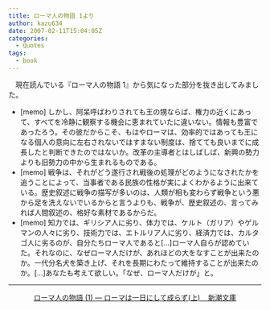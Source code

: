 ```yaml
---
title: ローマ人の物語 1より
author: kazu634
date: 2007-02-11T15:04:05Z
categories:
  - Quotes
tags:
  - book
---
```

<div class="section">
<p>
    　現在読んでいる『ローマ人の物語 1』から気になった部分を抜き出してみました。
</p>

<ul>
<li>
      [memo] しかし、阿呆呼ばわりされても王の甥ならば、権力の近くにあって、すべてを冷静に観察する機会に恵まれていたに違いない。情報も豊富であったろう。その彼だからこそ、もはやローマは、効率的ではあっても王になる個人の意向に左右されないではすまない制度は、捨てても良いまでに成長したと判断できたのではないか。改革の主導者とはしばしば、新興の勢力よりも旧勢力の中から生まれるものである。
</li>
<li>
      [memo] 戦争は、それがどう遂行され戦後の処理がどのようになされたかを追うことによって、当事者である民族の性格が実によくわかるように出来ている。歴史叙述に戦争の描写が多いのは、人類が相も変わらず戦争という悪から足を洗えないでいるからと言うよりも、戦争が、歴史叙述の、言ってみれば人間叙述の、格好な素材であるからだ。
</li>
<li>
      [memo] 知力では、ギリシア人に劣り、体力では、ケルト（ガリア）やゲルマンの人々に劣り、技術力では、エトルリア人に劣り、経済力では、カルタゴ人に劣るのが、自分たちローマ人であると[&#8230;]ローマ人自らが認めていた。それなのに、なぜローマ人だけが、あれほどの大をなすことが出来たのか。一代分名犬を築き上げ、それを長期にわたって維持することが出来たのか。[&#8230;]あなたも考えて欲しい。「なぜ、ローマ人だけが」と。
</li>
</ul>

<hr />

<center>
<a href="https://www.amazon.co.jp/exec/obidos/ASIN/4101181519/simsnes-22/" onclick="__gaTracker('send', 'event', 'outbound-article', 'https://www.amazon.co.jp/exec/obidos/ASIN/4101181519/simsnes-22/', 'ローマ人の物語 (1) ― ローマは一日にして成らず(上)&#160;&#160;&#160; 新潮文庫');" target="_top">ローマ人の物語 (1) ― ローマは一日にして成らず(上)&#160;&#160;&#160; 新潮文庫</a><br />
</center>
</div>
